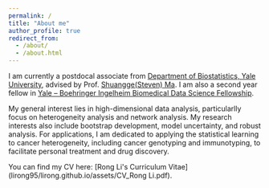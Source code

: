 ```yaml
---
permalink: /
title: "About me"
author_profile: true
redirect_from: 
  - /about/
  - /about.html
---
```


I am currently a postdocal associate from [Department of Biostatistics, Yale University](https://ysph.yale.edu/public-health-research-and-practice/department-research/biostatistics/), advised by Prof. [Shuangge(Steven) Ma](https://ysph.yale.edu/profile/shuangge-ma/). I am also a second year fellow in [Yale – Boehringer Ingelheim Biomedical Data Science Fellowship](https://medicine.yale.edu/cbds/bdsfellowship/). 

My general interest lies in high-dimensional data analysis, particularlly focus on heterogeneity analysis and network analysis. My research interests also include bootstrap development, model uncertainty, and robust analysis. For applications, I am dedicated to applying the statistical learning to cancer heterogeneity, including cancer genotyping and immunotyping, to facilitate personal treatment and drug discovery. 

You can find my CV here: [Rong Li's Curriculum Vitae](lirong95/lirong.github.io/assets/CV_Rong Li.pdf).
